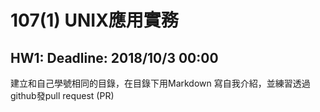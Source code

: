 # 107(1) UNIX應用實務

## HW1: Deadline: 2018/10/3 00:00 
建立和自己學號相同的目錄，在目錄下用Markdown 寫自我介紹，並練習透過github發pull request (PR)
